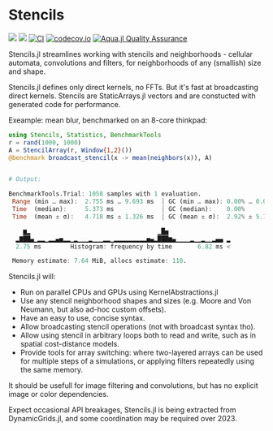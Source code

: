 # Stencils

[![](https://img.shields.io/badge/docs-stable-blue.svg)](https://rafaqz.github.io/Stencils.jl/stable)
[![](https://img.shields.io/badge/docs-dev-blue.svg)](https://rafaqz.github.io/Stencils.jl/dev)
[![CI](https://github.com/rafaqz/Stencils.jl/actions/workflows/ci.yml/badge.svg)](https://github.com/rafaqz/Stencils.jl/actions/workflows/ci.yml)
[![codecov.io](http://codecov.io/github/rafaqz/Stencils.jl/coverage.svg?branch=master)](http://codecov.io/github/rafaqz/Stencils.jl?branch=master)
[![Aqua.jl Quality Assurance](https://img.shields.io/badge/Aqua.jl-%F0%9F%8C%A2-aqua.svg)](https://github.com/JuliaTesting/Aqua.jl)

Stencils.jl streamlines working with stencils and neighborhoods - 
cellular automata, convolutions and filters, for neighborhoods of any 
(smallish) size and shape.

Stencils.jl defines only direct kernels, no FFTs. But it's fast at 
broadcasting direct kernels. Stencils are StaticArrays.jl vectors 
and are constucted with generated code for performance.

Exeample: mean blur, benchmarked on an 8-core thinkpad:

```julia
using Stencils, Statistics, BenchmarkTools
r = rand(1000, 1000)
A = StencilArray(r, Window{1,2}())
@benchmark broadcast_stencil(x -> mean(neighbors(x)), A)


# Output:

BenchmarkTools.Trial: 1058 samples with 1 evaluation.
 Range (min … max):  2.755 ms … 9.693 ms  ┊ GC (min … max): 0.00% … 0.00%
 Time  (median):     5.373 ms             ┊ GC (median):    0.00%
 Time  (mean ± σ):   4.718 ms ± 1.326 ms  ┊ GC (mean ± σ):  2.92% ± 5.78%

    ▆▂                                   ▁█▅                 
  ▂▇██▄▁▂▂▁▂▂▄▅▂▂▁▂▁▁▁▂▁▁▁▂▂▁▂▂▂▂▂▂▂▂▂▅▄▂███▆▄▁▁▁▁▂▁▁▂▁▁▂▄▄ ▂
  2.75 ms        Histogram: frequency by time       6.82 ms <

 Memory estimate: 7.64 MiB, allocs estimate: 110.
```

Stencils.jl will:

- Run on parallel CPUs and GPUs using KernelAbstractions.jl
- Use any stencil neighborhood shapes and sizes (e.g. Moore and Von Neumann, but also ad-hoc custom offsets).
- Have an easy to use, concise syntax.
- Allow broadcasting stencil operations (not with broadcast syntax tho).
- Allow using stencil in arbitrary loops both to read and write, 
  such as in spatial cost-distance models.
- Provide tools for array switching: where two-layered arrays can be used for
  multiple steps of a simulations, or applying filters repeatedly using the same memory.

It should be usefull for image filtering and convolutions, but has no explicit image or color dependencies.

Expect occasional API breakages, Stencils.jl is being extracted from DynamicGrids.jl, and some coordination
may be required over 2023.
